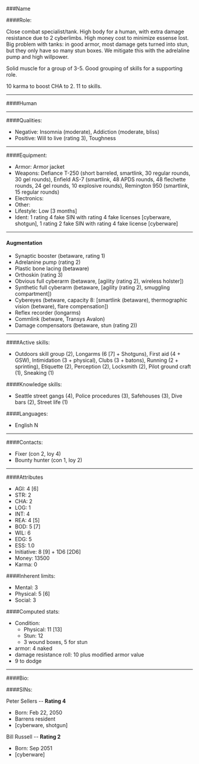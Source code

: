 ###Name

####Role:

Close combat specialist/tank. High body for a human, with extra damage resistance due to 2 cyberlimbs. High money cost to minimize essense lost. Big problem with tanks: in good armor, most damage gets turned into stun, but they only have so many stun boxes. We mitigate this with the adrelaline pump and high willpower. 

Solid muscle for a group of 3-5. Good grouping of skills for a supporting role. 

10 karma to boost CHA to 2. 11 to skills.

____
####Human
____
####Qualities:

- Negative: Insomnia (moderate), Addiction (moderate, bliss)
- Positive: Will to live (rating 3), Toughness

____
####Equipment:

- Armor: Armor jacket
- Weapons: Defiance T-250 (short barreled, smartlink, 30 regular rounds, 30 gel rounds), Enfield AS-7 (smartlink, 48 APDS rounds, 48 flechette rounds, 24 gel rounds, 10 explosive rounds), Remington 950 (smartlink, 15 regular rounds)
- Electronics:
- Other:
- Lifestyle: Low [3 months]
- Ident: 1 rating 4 fake SIN with rating 4 fake licenses [cyberware, shotgun], 1 rating 2 fake SIN with rating 4 fake license [cyberware]

____
#### Augmentation

- Synaptic booster (betaware, rating 1)
- Adrelanine pump (rating 2)
- Plastic bone lacing (betaware)
- Orthoskin (rating 3)
- Obvious full cyberarm (betaware, [agility (rating 2), wireless holster])
- Synthetic full cyberarm (betaware, [agility (rating 2), smuggling compartment])
- Cybereyes (betware, capacity 8: [smartlink (betaware), thermographic vision (betware), flare compensation])
- Reflex recorder (longarms)
- Commlink (betware, Transys Avalon)
- Damage compensators (betaware, stun (rating 2))

____
####Active skills:

- Outdoors skill group (2), Longarms (6 [7] + Shotguns), First aid (4 + GSW), Intimidation (3 + physical), Clubs (3 + batons), Running (2 + sprinting), Etiquette (2), Perception (2), Locksmith (2), Pilot ground craft (1), Sneaking (1)

####Knowledge skills:

- Seattle street gangs (4), Police procedures (3), Safehouses (3), Dive bars (2), Street life (1)

####Languages:

- English N

____
####Contacts:

- Fixer (con 2, loy 4)
- Bounty hunter (con 1, loy 2)

____
####Attributes

- AGI: 4 [6]
- STR: 2
- CHA: 2
- LOG: 1
- INT: 4
- REA: 4 [5]
- BOD: 5 [7]
- WIL: 6
- EDG: 5
- ESS: 1.0
- Initiative: 8 [9] + 1D6 [2D6]
- Money: 13500
- Karma: 0

####Inherent limits:

- Mental: 3
- Physical: 5 [6]
- Social: 3

####Computed stats:

- Condition:
	- Physical: 11 [13]
	- Stun: 12
	- 3 wound boxes, 5 for stun
- armor: 4 naked
- damage resistance roll: 10 plus modified armor value
- 9 to dodge

____
####Bio:


####SINs:

Peter Sellers -- **Rating 4**
- Born: Feb 22, 2050
- Barrens resident
- [cyberware, shotgun]

Bill Russell -- **Rating 2**
- Born: Sep 2051
- [cyberware]
